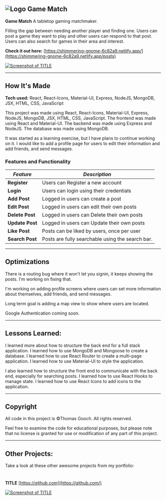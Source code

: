 ## ![Logo](./client/public/ta_favicon.png) Game Match

**Game Match** A tabletop gaming matchmaker.

Filling the gap between needing another player and finding one. Users can post a game they want to play and other users can respond to that post. Users can also search for games in their area and interest.

**Check it out here:** [https://shimmering-gnome-6c82a9.netlify.app/](https://shimmering-gnome-6c82a9.netlify.app/posts)

[![Screenshot of TITLE](./gmss1.png)](https://shimmering-gnome-6c82a9.netlify.app/)

---

## How It's Made

**Tech used:** React, React-Icons, Material-UI, Express, NodeJS, MongoDB, JSX, HTML, CSS, JavaScript

This project was made using React, React-Icons, Material-UI, Express, NodeJS, MongoDB, JSX, HTML, CSS, JavaScript. The frontend was made using React and Material-UI. The backend was made using Express and NodeJS. The database was made using MongoDB.

It was started as a learning exercise, but I have plans to continue working on it. I would like to add a profile page for users to edit their information and add friends, and send messages.

### Features and Functionality

| _Feature_       | _Description_                                    |
| --------------- | ------------------------------------------------ |
| **Register**    | Users can Register a new account                 |
| **Login**       | Users can login using their credentials          |
| **Add Post**    | Logged in users can create a post                |
| **Edit Post**   | Logged in users can edit their own posts         |
| **Delete Post** | Logged in users can Delete their own posts       |
| **Update Post** | Logged in users can Update their own posts       |
| **Like Post**   | Posts can be liked by users, once per user       |
| **Search Post** | Posts are fully searchable using the search bar. |

---

## Optimizations

There is a routing bug where it won't let you signin, it keeps showing the posts. I'm working on fixing that.

I'm working on adding profile screens where users can set more information about themselves, add friends, and send messages.

Long term goal is adding a map view to show where users are located.

Google Authentication coming soon.

---

## Lessons Learned:

I learned more about how to structure the back end for a full stack application. I learned how to use MongoDB and Mongoose to create a database. I learned how to use React Router to create a multi-page application. I learned how to use Material-UI to style the application.

I also learned how to structure the front end to communicate with the back end, especially for searching posts. I learned how to use React Hooks to manage state. I learned how to use React Icons to add icons to the application.

---

## Copyright

All code in this project is ©Thomas Gooch. All rights reserved.

Feel free to examine the code for educational purposes, but please note that no license is granted for use or modification of any part of this project.

---

## Other Projects:

Take a look at these other awesome projects from my portfolio:

#

**TITLE** [https://github.com](https://github.com/)

[![Screenshot of TITLE]()](https://example.com)

#
